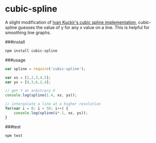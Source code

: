 cubic-spline
===

A slight modification of [Ivan Kuckir's cubic spline implementation](http://blog.ivank.net/interpolation-with-cubic-splines.html), cubic-spline guesses the value of y for any x value on a line. This is helpful for smoothing line graphs.

###install

```sh
npm install cubic-spline
```

###usage

```js
var spline = require('cubic-spline');

var xs = [1,2,3,4,5];
var ys = [9,3,6,2,4];

// get Y at arbitrary X
console.log(spline(1.4, xs, ys));

// interpolate a line at a higher resolution
for(var i = 0; i < 50; i++) {
    console.log(spline(i*.1, xs, ys));
}
```

###test

```sh
npm test
```